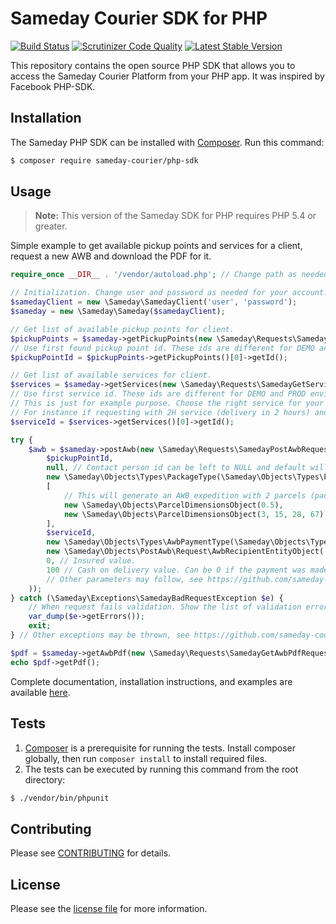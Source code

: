 # Sameday Courier SDK for PHP

[![Build Status](https://img.shields.io/travis/sameday-courier/php-sdk.svg)](https://travis-ci.org/sameday-courier/php-sdk)
[![Scrutinizer Code Quality](https://img.shields.io/scrutinizer/g/sameday-courier/php-sdk.svg)](https://scrutinizer-ci.com/g/sameday-courier/php-sdk/?branch=master)
[![Latest Stable Version](https://img.shields.io/packagist/v/sameday-courier/php-sdk.svg)](https://packagist.org/packages/sameday-courier/php-sdk)

This repository contains the open source PHP SDK that allows you to access the Sameday Courier Platform from your PHP app. It was inspired by Facebook PHP-SDK.

## Installation

The Sameday PHP SDK can be installed with [Composer](https://getcomposer.org/). Run this command:

```bash
$ composer require sameday-courier/php-sdk
```

## Usage

> **Note:** This version of the Sameday SDK for PHP requires PHP 5.4 or greater.

Simple example to get available pickup points and services for a client, request a new AWB and download the PDF for it.

```php
require_once __DIR__ . '/vendor/autoload.php'; // Change path as needed.

// Initialization. Change user and password as needed for your account. For testing purposes (also implies different user/password) set a third parameter to 'https://sameday-api.demo.zitec.com'.
$samedayClient = new \Sameday\SamedayClient('user', 'password');
$sameday = new \Sameday\Sameday($samedayClient);

// Get list of available pickup points for client.
$pickupPoints = $sameday->getPickupPoints(new \Sameday\Requests\SamedayGetPickupPointsRequest());
// Use first found pickup point id. These ids are different for DEMO and PROD environments. This id can be cached on your application.
$pickupPointId = $pickupPoints->getPickupPoints()[0]->getId();

// Get list of available services for client.
$services = $sameday->getServices(new \Sameday\Requests\SamedayGetServicesRequest());
// Use first service id. These ids are different for DEMO and PROD environments. This id can be cached on your application.
// This is just for example purpose. Choose the right service for your app.
// For instance if requesting with 2H service (delivery in 2 hours) and cities are different (pickup point city and recipient city) then the validation will fail.
$serviceId = $services->getServices()[0]->getId();

try {
    $awb = $sameday->postAwb(new \Sameday\Requests\SamedayPostAwbRequest(
        $pickupPointId,
        null, // Contact person id can be left to NULL and default will be used.
        new \Sameday\Objects\Types\PackageType(\Sameday\Objects\Types\PackageType::PARCEL),
        [
            // This will generate an AWB expedition with 2 parcels (packages). Only the $weight is mandatory.
            new \Sameday\Objects\ParcelDimensionsObject(0.5),
            new \Sameday\Objects\ParcelDimensionsObject(3, 15, 28, 67)
        ],
        $serviceId,
        new \Sameday\Objects\Types\AwbPaymentType(\Sameday\Objects\Types\AwbPaymentType::CLIENT), // Who pays for the AWB. CLIENT is the only allowed value.
        new \Sameday\Objects\PostAwb\Request\AwbRecipientEntityObject('Huedin', 'Cluj', 'str. Otesani', 'Nume Destinatar', '0700111111', 'destinatar.colet@gmail.com', new \Sameday\Objects\PostAwb\Request\CompanyEntityObject('nume companie SRL')), // AWB recipient. Please note that CompanyEntityObject is optional if the recipient is not company.
        0, // Insured value.
        100 // Cash on delivery value. Can be 0 if the payment was made online.
        // Other parameters may follow, see https://github.com/sameday-courier/php-sdk/blob/master/docs/reference/SamedayPostAwbRequest.md
    ));
} catch (\Sameday\Exceptions\SamedayBadRequestException $e) {
    // When request fails validation. Show the list of validation errors.
    var_dump($e->getErrors());
    exit;
} // Other exceptions may be thrown, see https://github.com/sameday-courier/php-sdk/blob/master/docs/reference.md#core-exceptions

$pdf = $sameday->getAwbPdf(new \Sameday\Requests\SamedayGetAwbPdfRequest($awb->getAwbNumber(), new \Sameday\Objects\Types\AwbPdfType(\Sameday\Objects\Types\AwbPdfType::A6)));
echo $pdf->getPdf();
```

Complete documentation, installation instructions, and examples are available [here](docs/).

## Tests

1. [Composer](https://getcomposer.org/) is a prerequisite for running the tests. Install composer globally, then run `composer install` to install required files.
2. The tests can be executed by running this command from the root directory:

```bash
$ ./vendor/bin/phpunit
```

## Contributing

Please see [CONTRIBUTING](https://github.com/sameday-courier/php-sdk/blob/master/CONTRIBUTING.md) for details.

## License

Please see the [license file](https://github.com/sameday-courier/php-sdk/blob/master/LICENSE) for more information.
